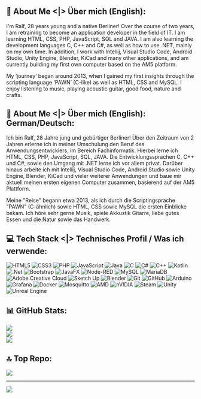 ## 💫 About Me <|> Über mich (English):

I'm Ralf, 28 years young and a native Berliner! Over the course of two years, I am retraining to become an application developer in the field of IT. I am learning HTML, CSS, PHP, JavaScript, SQL and JAVA. I am also learning the development languages C, C++ and C#, as well as how to use .NET, mainly on my own time. In addition, I work with Intellij, Visual Studio Code, Android Studio, Unity Engine, Blender, KiCad and many other applications, and am currently building my first own computer based on the AM5 platform. 

My ‘journey’ began around 2013, when I gained my first insights through the scripting language ‘PAWN’ (C-like) as well as HTML, CSS and MySQL. 
I enjoy listening to music, playing acoustic guitar, good food, nature and crafts.

## 💫 About Me <|> Über mich (English): German/Deutsch:
Ich bin Ralf, 28 Jahre jung und gebürtiger Berliner! Über den Zeitraum von 2 Jahren erlerne ich in meiner Umschulung den Beruf des Anwendungsentwicklers, im Bereich Fachinformatik. Hierbei lerne ich HTML, CSS, PHP, JavaScript, SQL, JAVA. Die Entwicklungssprachen C, C++ und C#, sowie den Umgang mit .NET lerne ich vor allem privat. Darüber hinaus arbeite ich mit Intellij, Visual Studio Code, Android Studio sowie Unity Engine, Blender, KiCad und vieler weiterer Anwendungen und baue mir aktuell meinen ersten eigenen Computer zusammen, basierend auf der AM5 Plattform. 

Meine "Reise" begann etwa 2013, als ich durch die Scriptingsprache "PAWN" (C-ähnlich) sowie HTML, CSS sowie MySQL die ersten Einblicke bekam. 
Ich höre sehr gerne Musik, spiele Akkustik Gitarre, liebe gutes Essen und die Natur sowie das Handwerk. 

<!-- ## 🌐 Social Media <|> Soziale Medien:
[![Instagram](https://img.shields.io/badge/Instagram-%23E4405F.svg?logo=Instagram&logoColor=white)](https://instagram.com/Xaphis) [![LinkedIn](https://img.shields.io/badge/LinkedIn-%230077B5.svg?logo=linkedin&logoColor=white)](https://linkedin.com/in/ralf-degener) 
-->
## 💻 Tech Stack <|> Technisches Profil / Was ich verwende:
![HTML5](https://img.shields.io/badge/html5-%23E34F26.svg?style=for-the-badge&logo=html5&logoColor=white) ![CSS3](https://img.shields.io/badge/css3-%231572B6.svg?style=for-the-badge&logo=css3&logoColor=white) ![PHP](https://img.shields.io/badge/php-%23777BB4.svg?style=for-the-badge&logo=php&logoColor=white) ![JavaScript](https://img.shields.io/badge/javascript-%23323330.svg?style=for-the-badge&logo=javascript&logoColor=%23F7DF1E) ![Java](https://img.shields.io/badge/java-%23ED8B00.svg?style=for-the-badge&logo=openjdk&logoColor=white) ![C](https://img.shields.io/badge/c-%2300599C.svg?style=for-the-badge&logo=c&logoColor=white) ![C#](https://img.shields.io/badge/c%23-%23239120.svg?style=for-the-badge&logo=csharp&logoColor=white) ![C++](https://img.shields.io/badge/c++-%2300599C.svg?style=for-the-badge&logo=c%2B%2B&logoColor=white) ![Kotlin](https://img.shields.io/badge/kotlin-%237F52FF.svg?style=for-the-badge&logo=kotlin&logoColor=white) ![.Net](https://img.shields.io/badge/.NET-5C2D91?style=for-the-badge&logo=.net&logoColor=white) ![Bootstrap](https://img.shields.io/badge/bootstrap-%238511FA.svg?style=for-the-badge&logo=bootstrap&logoColor=white) ![JavaFX](https://img.shields.io/badge/javafx-%23FF0000.svg?style=for-the-badge&logo=javafx&logoColor=white) ![Node-RED](https://img.shields.io/badge/Node--RED-%238F0000.svg?style=for-the-badge&logo=node-red&logoColor=white) ![MySQL](https://img.shields.io/badge/mysql-4479A1.svg?style=for-the-badge&logo=mysql&logoColor=white) ![MariaDB](https://img.shields.io/badge/MariaDB-003545?style=for-the-badge&logo=mariadb&logoColor=white) ![Adobe Creative Cloud](https://img.shields.io/badge/Adobe%20Creative%20Cloud-DA1F26.svg?style=for-the-badge&logo=Adobe%20Creative%20Cloud&logoColor=white) ![Sketch Up](https://img.shields.io/badge/SketchUp-005F9E?style=for-the-badge&logo=sketchup&logoColor=white) ![Blender](https://img.shields.io/badge/blender-%23F5792A.svg?style=for-the-badge&logo=blender&logoColor=white) ![Git](https://img.shields.io/badge/git-%23F05033.svg?style=for-the-badge&logo=git&logoColor=white) ![GitHub](https://img.shields.io/badge/github-%23121011.svg?style=for-the-badge&logo=github&logoColor=white) ![Arduino](https://img.shields.io/badge/-Arduino-00979D?style=for-the-badge&logo=Arduino&logoColor=white) ![Grafana](https://img.shields.io/badge/grafana-%23F46800.svg?style=for-the-badge&logo=grafana&logoColor=white) ![Docker](https://img.shields.io/badge/docker-%230db7ed.svg?style=for-the-badge&logo=docker&logoColor=white) ![Mosquitto](https://img.shields.io/badge/mosquitto-%233C5280.svg?style=for-the-badge&logo=eclipsemosquitto&logoColor=white) ![AMD](https://img.shields.io/badge/AMD-%23000000.svg?style=for-the-badge&logo=amd&logoColor=white) ![nVIDIA](https://img.shields.io/badge/nVIDIA-%2376B900.svg?style=for-the-badge&logo=nVIDIA&logoColor=white) ![Steam](https://img.shields.io/badge/steam-%23000000.svg?style=for-the-badge&logo=steam&logoColor=white) ![Unity](https://img.shields.io/badge/unity-%23000000.svg?style=for-the-badge&logo=unity&logoColor=white) ![Unreal Engine](https://img.shields.io/badge/unrealengine-%23313131.svg?style=for-the-badge&logo=unrealengine&logoColor=white)
## 📊 GitHub Stats:
![](https://github-readme-stats.vercel.app/api?username=D-SIONEX&theme=dark&hide_border=false&include_all_commits=false&count_private=false)<br/>
![](https://nirzak-streak-stats.vercel.app/?user=D-SIONEX&theme=dark&hide_border=false)<br/>
![](https://github-readme-stats.vercel.app/api/top-langs/?username=D-SIONEX&theme=dark&hide_border=false&include_all_commits=false&count_private=false&layout=compact)

## 🔝 Top Repo:
![](https://github-contributor-stats.vercel.app/api?username=D-SIONEX&limit=5&theme=highcontrast&combine_all_yearly_contributions=true)

---
[![](https://visitcount.itsvg.in/api?id=D-SIONEX&icon=0&color=0)](https://visitcount.itsvg.in)

<!-- Proudly created with GPRM ( https://gprm.itsvg.in ) -->
